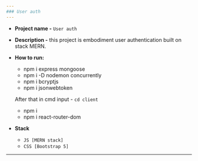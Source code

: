 ```yaml
---
### User auth
---
```



+ **Project name -** `User auth`
+ **Description -** this project is embodiment user authentication built on stack MERN.
+ **How to run:**
  - npm i express mongoose
  - npm i -D nodemon concurrently
  - npm i bcryptjs
  - npm i jsonwebtoken
  
  After that in cmd input - `cd client`
  - npm i
  - npm i react-router-dom

+ **Stack**
   - `JS [MERN stack]`
   - `CSS [Bootstrap 5]`

---
